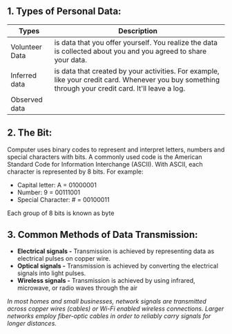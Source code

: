 ## 1. Types of Personal Data:

| Types          | Description                                                                                                                                          |
| -------------- | ---------------------------------------------------------------------------------------------------------------------------------------------------- |
| Volunteer Data | is data that you offer yourself. You realize the data is collected about you and you agreed to share your data.                                      |
| Inferred data  | is data that created by your activities. For example, like your credit card. Whenever you buy something through your credit card. It'll leave a log. |
| Observed data  |                                                                                                                                                      |

## 2. The Bit:
Computer uses binary codes to represent and interpret letters, numbers and special characters with bits. A commonly used code is the American Standard Code for Information Interchange (ASCII). With ASCII, each character is represented by 8 bits. For example:
- Capital letter: A = 01000001
- Number: 9 = 00111001
- Special Character:  # = 00100011

Each group of 8 bits is known as byte

## 3. Common Methods of Data Transmission:
- **Electrical signals -** Transmission is achieved by representing data as electrical pulses on copper wire.
- **Optical signals -** Transmission is achieved by converting the electrical signals into light pulses.
- **Wireless signals -** Transmission is achieved by using infrared, microwave, or radio waves through the air

*In most homes and small businesses, network signals are transmitted across copper wires (cables) or Wi-Fi enabled wireless connections. Larger networks employ fiber-optic cables in order to reliably carry signals for longer distances.*

